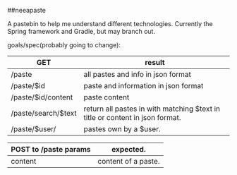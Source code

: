 ##neeapaste

A pastebin to help me understand different technologies. Currently the Spring framework and Gradle, but may branch out.

goals/spec(probably going to change):

GET		| result
--------|-------
/paste	| all pastes and info in json format
/paste/$id	| paste and information in json format
/paste/$id/content	| paste content
/paste/search/$text	| return all pastes in with matching $text in title or content in json format.
/paste/$user/ | pastes own by a $user.

POST to /paste params	| expected.
------------------------|----------------------
content					| content of a paste.

